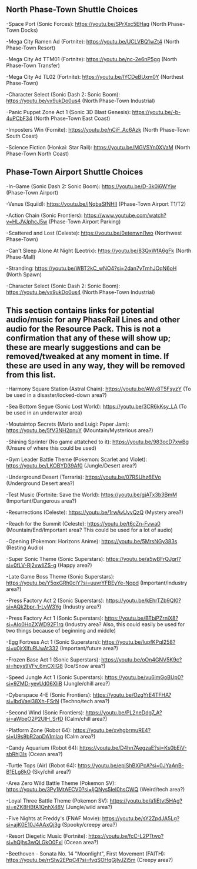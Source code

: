 ## North Phase-Town Shuttle Choices
-Space Port (Sonic Forces): https://youtu.be/SPrXxc5EHag (North Phase-Town Docks)

-Mega City Ramen Ad (Fortnite): https://youtu.be/UCLVBQ1wZt4 (North Phase-Town Resort)

-Mega City Ad TTM01 (Fortnite): https://youtu.be/nc-2e6nP5gg (North Phase-Town Transfer)

-Mega City Ad TL02 (Fortnite): https://youtu.be/IYCDeBUxm0Y (Northest Phase-Town)

-Character Select (Sonic Dash 2: Sonic Boom): https://youtu.be/vx9ukDo0us4 (North Phase-Town Industrial)

-Panic Puppet Zone Act 1 (Sonic 3D Blast Genesis): https://youtu.be/-b-4uPCbF34 (North Phase-Town East Coast)

-Imposters Win (Fornite): https://youtu.be/nCiF_Ac6Azk (North Phase-Town South Coast)

-Science Fiction (Honkai: Star Rail): https://youtu.be/MGVSYn0XVaM (North Phase-Town North Coast)

## Phase-Town Airport Shuttle Choices
-In-Game (Sonic Dash 2: Sonic Boom): https://youtu.be/D-3k0i6WYjw (Phase-Town Airport)

-Venus (Squiid): https://youtu.be/jNqbaSfNHlI (Phase-Town Airport T1/T2)

-Action Chain (Sonic Frontiers): https://www.youtube.com/watch?v=HLJVJphcJ5w (Phase-Town Airport Parking)

-Scattered and Lost (Celeste): https://youtu.be/0etenwnI1wo (Northwest Phase-Town)

-Can't Sleep Alone At Night (Leotrix): https://youtu.be/83QxWfA6gFk (North Phase-Mall)

-Stranding: https://youtu.be/WBT2kC_wNO4?si=2dan7vTmhJOqN6oH (North Spawn)

-Character Select (Sonic Dash 2: Sonic Boom): https://youtu.be/vx9ukDo0us4 (North Phase-Town Industrial)

## This section contains links for potential audio/music for any PhaseRail Lines and other audio for the Resource Pack. This is not a confirmation that any of these will show up; these are mearly suggestions and can be removed/tweaked at any moment in time. If these are used in any way, they will be removed from this list.

-Harmony Square Station (Astral Chain): https://youtu.be/AWv8T5FsyzY (To be used in a disaster/locked-down area?)

-Sea Bottom Segue (Sonic Lost World): https://youtu.be/3CR6kKsy_LA (To be used in an underwater area)

-Moutaintop Secrets (Mario and Luigi: Paper Jam): https://youtu.be/5fV3NH2pnuY (Mountain/Mysterious area?)

-Shining Sprinter (No game attatched to it): https://youtu.be/983ocD7xwBg (Unsure of where this could be used)

-Gym Leader Battle Theme (Pokemon: Scarlet and Violet): https://youtu.be/LKOBYD39Af0 (Jungle/Desert area?)

-Underground Desert (Terraria): https://youtu.be/07RSUhz6EVo (Underground Desert area?)

-Test Music (Fortnite: Save the World): https://youtu.be/gjATx3b3BmM (Important/Dangerous area?)

-Resurrections (Celeste): https://youtu.be/1rwAvUvvQzQ (Mystery area?)

-Reach for the Summit (Celeste): https://youtu.be/t6cZn-Fvwa0 (Mountain/End/Important area? This could be used for a lot of audio)

-Opening (Pokemon: Horizons Anime): https://youtu.be/5MrsNGy383s (Resting Audio)

-Super Sonic Theme (Sonic Superstars): https://youtu.be/a5wBFrQJgrI?si=0fLV-Rj2vwliZS-g (Happy area?)

-Late Game Boss Theme (Sonic Superstars): https://youtu.be/Y5oxGRh0cIY?si=uuvrYFBEyYe-Nopd (Important/industry area?)

-Press Factory Act 2 (Sonic Superstars): https://youtu.be/kEhrTZb9QI0?si=AQk2bpr-1-LyW3Yg (Industry area?)

-Press Factory Act 1 (Sonic Superstars): https://youtu.be/BTbiPZrniX8?si=AIo0HoZXWD92F1rq (Industry area? Also, this could easily be used for two things because of beginning and middle)

-Egg Fortress Act 1 (Sonic Superstars): https://youtu.be/IupfKPqI258?si=u0jrXlfuRUwAt332 (Important/future area?)

-Frozen Base Act 1 (Sonic Superstars): https://youtu.be/oOn4GNV5K9c?si=hpys9VFy_6mCXIG8 (Ice/Snow area?)

-Speed Jungle Act 1 (Sonic Superstars): https://youtu.be/vu6imGoBUp0?si=9ZMD-yevUd06XliB (Jungle/chill area?)

-Cyberspace 4-E (Sonic Frontiers): https://youtu.be/OzgYrE4TFHA?si=IbdVaei38Xh-FSrN (Techno/tech area?)

-Second Wind (Sonic Frontiers): https://youtu.be/PL2neDdg7_A?si=aWbeO2P2UIH_SrfD (Calm/chill area?)

-Platform Zone (Robot 64): https://youtu.be/xvhgbrmuRE4?si=U9s9bR2apDA1mIaq (Calm area?)

-Candy Aquarium (Robot 64): https://youtu.be/D4hn7AegzaE?si=Ks0bEiV-sbRhj3ls (Ocean area?)

-Turtle Tops (Air) (Robot 64): https://youtu.be/eplShBXiPcA?si=0JYaAnB-B1ELg8kO (Sky/chill area?)

-Area Zero Wild Battle Theme (Pokemon SV): https://youtu.be/3Py1MtAECV0?si=ljQNys5IeI0hsCWQ (Weird/tech area?)

-Loyal Three Battle Theme (Pokemon SV): https://youtu.be/a1iEtvt5HAg?si=eZK8HBfA1QnhX48V (Jungle/wild area?)

-Five Nights at Freddy's (FNAF Movie): https://youtu.be/sY2ZpdJA5Lg?si=ajK0E10J4AAxQj3g (Spooky/creepy area?)

-Resort Diegetic Music (Fortnite): https://youtu.be/fcC-L2PTtwo?si=hQjhs3wQLGkO0Fxl (Ocean area?)

-Beethoven - Sonata No. 14 "Moonlight", First Movement (FAITH): https://youtu.be/rrSIw2EPpC4?si=fvqSOHqGjIvJZi5m (Creepy area?)
